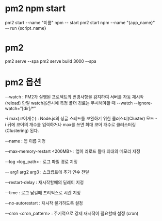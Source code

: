 # pm2 npm start

pm2 start --name "이름" npm -- start
pm2 start npm --name "{app_name}" -- run {script_name}

# pm2 

pm2 serve <path> <port> --spa
pm2 serve build 3000 --spa

# pm2 옵션

--watch : PM2가 실행된 프로젝트의 변경사항을 감지하여 서버를 자동 재시작(reload)
만일 watch옵션시에 특정 폴더 경로는 무시해야할 때 --watch --ignore-watch="[dir]/*"

-i max(코어개수) : Node.js의 싱글 스레드를 보완하기 위한 클러스터(Cluster) 모드
-i 뒤에 코어의 개수를 입력하거나 max를 쓰면 최대 코어 개수로 클러스터링(Clustering) 된다.

--name  : 앱 이름 지정

--max-memory-restart <200MB> : 앱이 리로드 될때 최대의 메모리 지정

--log <log_path> : 로그 파일 경로 지정

-- arg1 arg2 arg3 : 스크립트에 추가 인수 전달

--restart-delay <delay in ms> : 재시작할때의 딜레이 지정

--time : 로그 남길때 프리픽스로 시간 지정

--no-autorestart : 재시작 불가하도록 설정

--cron <cron_pattern> : 주기적으로 강제 재시작이 필요할때 설정 (cron)
